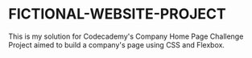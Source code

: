 # FICTIONAL-WEBSITE-PROJECT
This is my solution for Codecademy's Company Home Page Challenge Project aimed to build a company's page using CSS and Flexbox.
